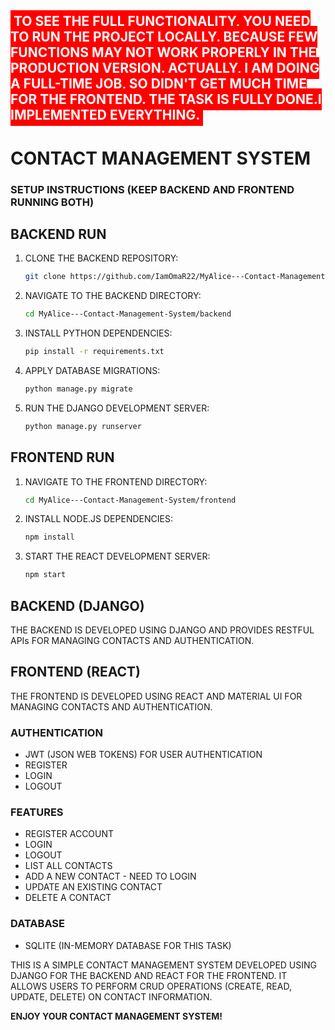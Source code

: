 ## <span style="background-color: #ff0000; color: #ffffff; padding: 5px;">TO SEE THE FULL FUNCTIONALITY, YOU NEED TO RUN THE PROJECT LOCALLY. BECAUSE FEW FUNCTIONS MAY NOT WORK PROPERLY IN THE PRODUCTION VERSION. ACTUALLY, I AM DOING A FULL-TIME JOB, SO DIDN'T GET MUCH TIME FOR THE FRONTEND. THE TASK IS FULLY DONE.I IMPLEMENTED EVERYTHING.</span>


# CONTACT MANAGEMENT SYSTEM

### SETUP INSTRUCTIONS (KEEP BACKEND AND FRONTEND RUNNING BOTH)

## BACKEND RUN

1. CLONE THE BACKEND REPOSITORY:
   ```bash
   git clone https://github.com/IamOmaR22/MyAlice---Contact-Management-System.git
   ```

2. NAVIGATE TO THE BACKEND DIRECTORY:
   ```bash
   cd MyAlice---Contact-Management-System/backend
   ```

3. INSTALL PYTHON DEPENDENCIES:
   ```bash
   pip install -r requirements.txt
   ```

4. APPLY DATABASE MIGRATIONS:
   ```bash
   python manage.py migrate
   ```

5. RUN THE DJANGO DEVELOPMENT SERVER:
   ```bash
   python manage.py runserver
   ```

## FRONTEND RUN

1. NAVIGATE TO THE FRONTEND DIRECTORY:
   ```bash
   cd MyAlice---Contact-Management-System/frontend
   ```

2. INSTALL NODE.JS DEPENDENCIES:
   ```bash
   npm install
   ```

3. START THE REACT DEVELOPMENT SERVER:
   ```bash
   npm start
   ```

## BACKEND (DJANGO)

THE BACKEND IS DEVELOPED USING DJANGO AND PROVIDES RESTFUL APIs FOR MANAGING CONTACTS AND AUTHENTICATION.

## FRONTEND (REACT)

THE FRONTEND IS DEVELOPED USING REACT AND MATERIAL UI FOR MANAGING CONTACTS AND AUTHENTICATION.

### AUTHENTICATION

- JWT (JSON WEB TOKENS) FOR USER AUTHENTICATION
- REGISTER
- LOGIN
- LOGOUT

### FEATURES

- REGISTER ACCOUNT
- LOGIN
- LOGOUT
- LIST ALL CONTACTS
- ADD A NEW CONTACT - NEED TO LOGIN
- UPDATE AN EXISTING CONTACT
- DELETE A CONTACT

### DATABASE

- SQLITE (IN-MEMORY DATABASE FOR THIS TASK)

THIS IS A SIMPLE CONTACT MANAGEMENT SYSTEM DEVELOPED USING DJANGO FOR THE BACKEND AND REACT FOR THE FRONTEND. IT ALLOWS USERS TO PERFORM CRUD OPERATIONS (CREATE, READ, UPDATE, DELETE) ON CONTACT INFORMATION.

**ENJOY YOUR CONTACT MANAGEMENT SYSTEM!**
